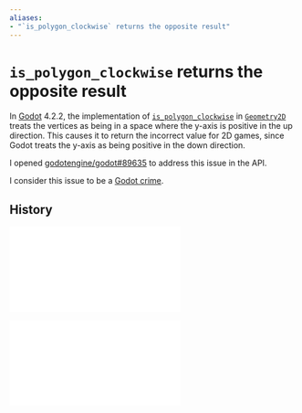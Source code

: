 ```yaml
---
aliases:
- "`is_polygon_clockwise` returns the opposite result"
---
```


# `is_polygon_clockwise` returns the opposite result

In [Godot](notes/godot.md) 4.2.2, the implementation of [`is_polygon_clockwise`](https://docs.godotengine.org/en/4.2/classes/class_geometry2d.html#class-geometry2d-method-is-polygon-clockwise) in [`Geometry2D`](godot-geometry2d.md) treats the vertices as being in a space where the y-axis is positive in the up direction. This causes it to return the incorrect value for 2D games, since Godot treats the y-axis as being positive in the down direction.

I opened [godotengine/godot#89635](https://github.com/godotengine/godot/pull/89635) to address this issue in the API.

I consider this issue to be a [Godot crime](godot-crimes.md).

## History

![20230728_0735](../entries/20230728_0735.md)

![20240703_190344](../entries/20240703_190344.md)
